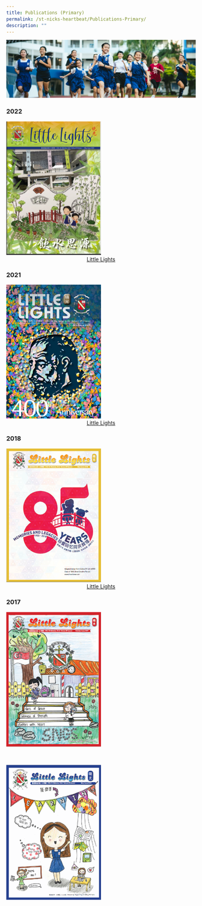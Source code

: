 ```yaml
---
title: Publications (Primary)
permalink: /st-nicks-heartbeat/Publications-Primary/
description: ""
---
```

![St Nicks Heartbeat](/images/Banner%20Photos/subpage%2002%20St%20Nicks%20Heartbeat.jpg)

### 2022

<img style="width: 50%;" src="/images/our%20Little%20Lights.png" />

<br>

<div style="text-align:center">    
<a href="https://online.fliphtml5.com/nlnnu/fqdq/">Little Lights</a>
</div>

### 2021

<img style="width: 50%;" src="/images/Littlelights%20July%202021_00001.jpeg" />

<br>

<div style="text-align:center">    
<a href="insert pdf link here">Little Lights</a>
</div>

### 2018

<img style="width: 50%;" src="/images/Little%20Lights.png" />

<div style="text-align:center">    
<a href="insert pdf link here">Little Lights</a>
</div>

### 2017

<a href="insert pdf url link"><img style="width: 50%;" src="/images/oct2017littlelights.png" /></a>

<br>

<a href="insert pdf url link"><img style="width: 50%;" src="/images/may2017littlelights.png" /></a>